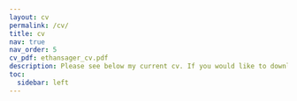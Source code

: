 ```yaml
---
layout: cv
permalink: /cv/
title: cv
nav: true
nav_order: 5
cv_pdf: ethansager_cv.pdf
description: Please see below my current cv. If you would like to download a copy please click on the blue icon to the right.
toc:
  sidebar: left
---
```


